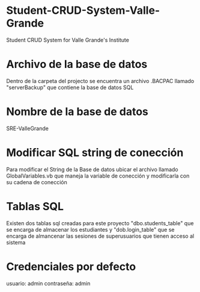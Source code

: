 # Student-CRUD-System-Valle-Grande
Student CRUD System for Valle Grande's Institute

# Archivo de la base de datos
Dentro de la carpeta del projecto se encuentra un archivo .BACPAC llamado "serverBackup" que contiene la base de datos SQL

# Nombre de la base de datos
SRE-ValleGrande

# Modificar SQL string de conección
Para modificar el String de la Base de datos ubicar el archivo llamado GlobalVariables.vb que maneja la variable de conección y modificarla con su cadena de conección

# Tablas SQL
Existen dos tablas sql creadas para este proyecto "dbo.students_table" que se encarga de almacenar los estudiantes y "dob.login_table" que se encarga de almancenar las sesiones de superusuarios que tienen acceso al sistema

# Credenciales por defecto
usuario: admin
contraseña: admin

